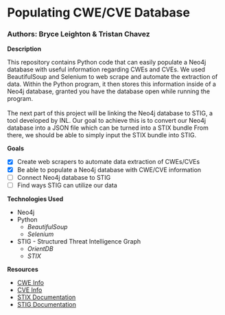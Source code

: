 # Populating CWE/CVE Database
### Authors: Bryce Leighton & Tristan Chavez

**Description**

This repository contains Python code that can easily populate a Neo4j database with useful information regarding CWEs and CVEs. We used BeautifulSoup and Selenium to web scrape and automate the extraction of data. Within the Python program, it then stores this information inside of a Neo4j database, granted you have the database open while running the program.
<br />\
The next part of this project will be linking the Neo4j database to STIG, a tool developed by INL. Our goal to achieve this is to convert our Neo4j database into a JSON file which can be turned into a STIX bundle From there, we should be able to simply input the STIX bundle into STIG.

**Goals**
- [x] Create web scrapers to automate data extraction of CWEs/CVEs
- [x] Be able to populate a Neo4j database with CWE/CVE information
- [ ] Connect Neo4j database to STIG
- [ ] Find ways STIG can utilize our data 

**Technologies Used**
- Neo4j
- Python
  - *BeautifulSoup*
  - *Selenium*
- STIG - Structured Threat Intelligence Graph
  - *OrientDB*
  - *STIX*

**Resources**
- [CWE Info](https://cwe.mitre.org/)
- [CVE Info](https://cve.mitre.org/cve/)
- [STIX Documentation](https://oasis-open.github.io/cti-documentation/)
- [STIG Documentation](https://github.com/idaholab/STIG)

